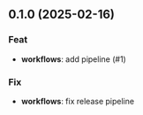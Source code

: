 ## 0.1.0 (2025-02-16)

### Feat

- **workflows**: add pipeline (#1)

### Fix

- **workflows**: fix release pipeline
